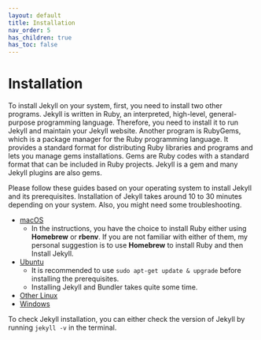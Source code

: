 ```yaml
---
layout: default
title: Installation
nav_order: 5
has_children: true
has_toc: false
---
```


# Installation

To install Jekyll on your system, first, you need to install two other programs. Jekyll is written in Ruby, an interpreted, high-level, general-purpose programming language. Therefore, you need to install it to run Jekyll and maintain your Jekyll website. Another program is RubyGems, which is a package manager for the Ruby programming language. It provides a standard format for distributing Ruby libraries and programs and lets you manage gems installations. Gems are Ruby codes with a standard format that can be included in Ruby projects. Jekyll is a gem and many Jekyll plugins are also gems. 

Please follow these guides based on your operating system to install Jekyll and its prerequisites. Installation of Jekyll takes around 10 to 30 minutes depending on your system. Also, you might need some troubleshooting.

+ [macOS](https://jekyllrb.com/docs/installation/macos/)
    + In the instructions, you have the choice to install Ruby either using **Homebrew** or **rbenv**. If you are not familiar with either of them, my personal suggestion is to use **Homebrew** to install Ruby and then Install Jekyll.
+ [Ubuntu](https://jekyllrb.com/docs/installation/ubuntu/)
    + It is recommended to use `sudo apt-get update & upgrade` before installing the prerequisites.
    + Installing Jekyll and Bundler takes quite some time. 
+ [Other Linux](https://jekyllrb.com/docs/installation/other-linux/)
+ [Windows](https://ubc-library-rc.github.io/intermediate-Jekyll/content/02-1.Windows.html)

To check Jekyll installation, you can either check the version of Jekyll by running `jekyll -v` in the terminal.